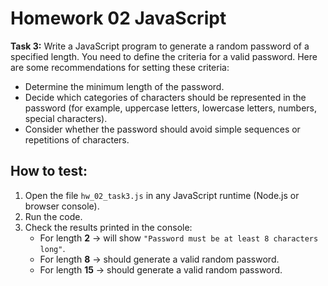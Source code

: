 # Homework 02 JavaScript

**Task 3:** Write a JavaScript program to generate a random password of a specified length. You need to define the criteria for a valid password. Here are some recommendations for setting these criteria:
- Determine the minimum length of the password.
- Decide which categories of characters should be represented in the password (for example, uppercase letters, lowercase letters, numbers, special characters).
- Consider whether the password should avoid simple sequences or repetitions of characters.


## How to test:
1. Open the file `hw_02_task3.js` in any JavaScript runtime (Node.js or browser console).
2. Run the code.
3. Check the results printed in the console:
   - For length **2** → will show `"Password must be at least 8 characters long"`.
   - For length **8** → should generate a valid random password.
   - For length **15** → should generate a valid random password.

